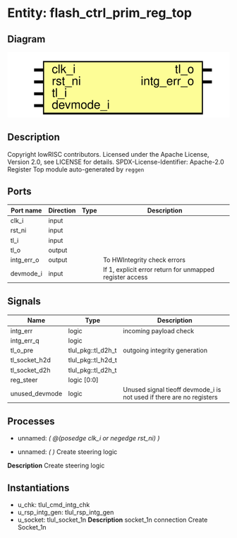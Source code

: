 # Entity: flash_ctrl_prim_reg_top
## Diagram
![Diagram](flash_ctrl_prim_reg_top.svg "Diagram")
## Description
Copyright lowRISC contributors.
 Licensed under the Apache License, Version 2.0, see LICENSE for details.
 SPDX-License-Identifier: Apache-2.0
 Register Top module auto-generated by `reggen`
 
## Ports
| Port name  | Direction | Type | Description                                              |
| ---------- | --------- | ---- | -------------------------------------------------------- |
| clk_i      | input     |      |                                                          |
| rst_ni     | input     |      |                                                          |
| tl_i       | input     |      |                                                          |
| tl_o       | output    |      |                                                          |
| intg_err_o | output    |      | To HWIntegrity check errors                              |
| devmode_i  | input     |      | If 1, explicit error return for unmapped register access |
## Signals
| Name           | Type               | Description                                                           |
| -------------- | ------------------ | --------------------------------------------------------------------- |
| intg_err       | logic              | incoming payload check                                                |
| intg_err_q     | logic              |                                                                       |
| tl_o_pre       | tlul_pkg::tl_d2h_t | outgoing integrity generation                                         |
| tl_socket_h2d  | tlul_pkg::tl_h2d_t |                                                                       |
| tl_socket_d2h  | tlul_pkg::tl_d2h_t |                                                                       |
| reg_steer      | logic [0:0]        |                                                                       |
| unused_devmode | logic              | Unused signal tieoff devmode_i is not used if there are no registers  |
## Processes
- unnamed: _( @(posedge clk_i or negedge rst_ni) )_

- unnamed: _(  )_
Create steering logic

**Description**
Create steering logic

## Instantiations
- u_chk: tlul_cmd_intg_chk
- u_rsp_intg_gen: tlul_rsp_intg_gen
- u_socket: tlul_socket_1n
**Description**
socket_1n connection
Create Socket_1n

